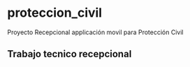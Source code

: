 # proteccion_civil

Proyecto Recepcional applicación movil para Protección Civil

## Trabajo tecnico recepcional

